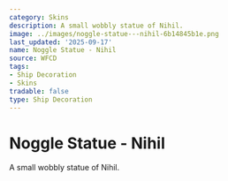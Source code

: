 ```yaml
---
category: Skins
description: A small wobbly statue of Nihil.
image: ../images/noggle-statue---nihil-6b14845b1e.png
last_updated: '2025-09-17'
name: Noggle Statue - Nihil
source: WFCD
tags:
- Ship Decoration
- Skins
tradable: false
type: Ship Decoration
---
```


# Noggle Statue - Nihil

A small wobbly statue of Nihil.

